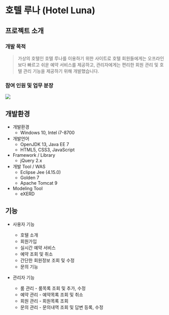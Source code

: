 # 호텔 루나 (Hotel Luna)

## 프로젝트 소개
### 개발 목적
> 가상의 호텔인 호텔 루나를 이용하기 위한 사이트로 호텔 회원들에게는 오프라인보다 빠르고 쉬운 예약 서비스를 제공하고, 관리자에게는 편리한 회원 관리 및 호텔 관리 기능을 제공하기 위해 개발했습니다.

### 참여 인원 및 업무 분장
<img src="https://user-images.githubusercontent.com/41753758/104174644-ebc78780-5449-11eb-8612-576bcad91090.png">

## 개발환경
+ 개발환경
  + Windows 10, Intel i7-8700
+ 개발언어
  + OpenJDK 13, Java EE 7
  + HTML5, CSS3, JavaScript
+ Framework / Library
  + jQuery 2.x
+ 개발 Tool / WAS
  + Eclipse Jee (4.15.0)
  + Golden 7
  + Apache Tomcat 9
+ Modeling Tool
  + eXERD

## 기능
+ 사용자 기능
  + 호텔 소개
  + 회원가입
  + 실시간 예약 서비스
  + 예약 조회 및 취소
  + 간단한 회원정보 조회 및 수정
  + 문의 기능

+ 관리자 기능
  + 룸 관리 - 룸목록 조회 및 추가, 수정
  + 예약 관리 - 예약목록 조회 및 취소
  + 회원 관리 - 회원목록 조회
  + 문의 관리 - 문의내역 조회 및 답변 등록, 수정

